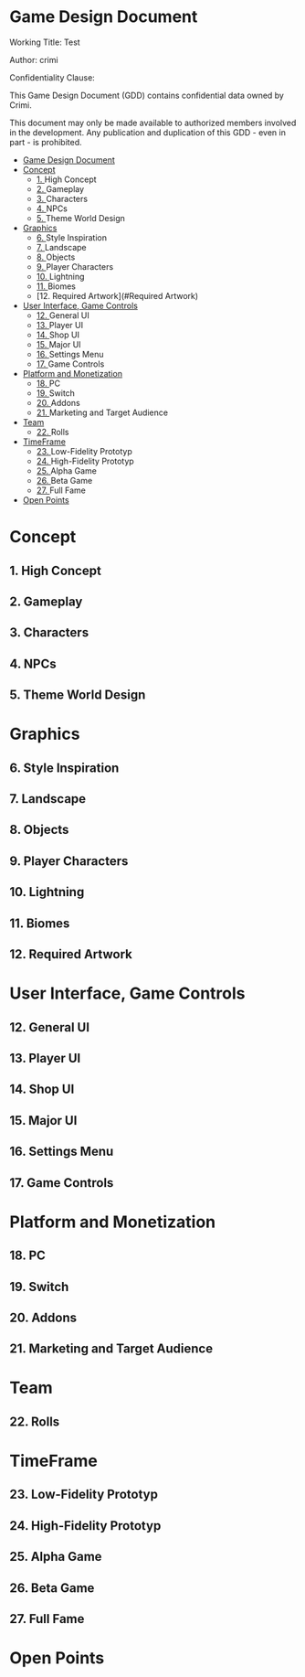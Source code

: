 # <!-- /vscode-markdown-toc -->Game Design Document

Working Title: Test

Author: crimi

Confidentiality Clause:

This Game Design Document (GDD) contains confidential data owned by Crimi.

This document may only be made available to authorized members involved in the development. Any publication and duplication of this GDD - even in part - is prohibited.

- [Game Design Document](#game-design-document)
- [Concept](#concept)
  - [1. <a name='HighConcept'></a>High Concept](#HighConcept)
  - [2. <a name='Gameplay'></a>Gameplay](#Gameplay)
  - [3. <a name='Characters'></a>Characters](#Characters)
  - [4. <a name='NPCs'></a>NPCs](#NPCs)
  - [5. <a name='ThemeWorldDesign'></a>Theme World Design](#ThemeWorldDesign)
- [Graphics](#graphics)
  - [6. <a name='StyleInspiration'></a>Style Inspiration](#StyleInspiration)
  - [7. <a name='Landscape'></a>Landscape](#Landscape)
  - [8. <a name='Objects'></a>Objects](#Objects)
  - [9. <a name='PlayerCharacters'></a>Player Characters](#PlayerCharacter)
  - [10. <a name='Lightning'></a>Lightning](#Lightning')
  - [11. <a name='Biomes'></a>Biomes](#Biomes)
  - [12. <a name='Required Artwork'></a>Required Artwork](#Required Artwork)
- [User Interface, Game Controls](#user-interface-game-controls)
  - [12. <a name='GeneralUI'></a>General UI](#GeneralUI)
  - [13. <a name='PlayerUI'></a>Player UI](#PlayerUI)
  - [14. <a name='ShopUI'></a>Shop UI](#ShopUI)
  - [15. <a name='MajorUI'></a>Major UI](#MajorUI)
  - [16. <a name='SettingsMenu'></a>Settings Menu](#SettingsMenu)
  - [17. <a name='GameControls'></a>Game Controls](#GameControls)
- [Platform and Monetization](#platform-and-monetization)
  - [18. <a name='PC'></a>PC](#PC)
  - [19. <a name='Switch'></a>Switch](#Switch)
  - [20. <a name='Addons'></a>Addons](#Addons)
  - [21. <a name='MarketingandTargetAudience'></a>Marketing and Target Audience](#MarketingandTargetAudience)
- [Team](#team)
  - [22. <a name='Rolls'></a>Rolls](#Rolls)
- [TimeFrame](#timeframe)
  - [23. <a name='Low-FidelityPrototyp'></a>Low-Fidelity Prototyp](#Low-FidelityPrototyp)
  - [24. <a name='High-FidelityPrototyp'></a>High-Fidelity Prototyp](#High-FidelityPrototyp)
  - [25. <a name='AlphaGame'></a>Alpha Game](#AlphaGame)
  - [26. <a name='BetaGame'></a>Beta Game](#BetaGame)
  - [27. <a name='FullFame'></a>Full Fame](#FullFame)
- [Open Points](#open-points)

# Concept

## 1. <a name='HighConcept'></a>High Concept

## 2. <a name='Gameplay'></a>Gameplay

## 3. <a name='Characters'></a>Characters

## 4. <a name='NPCs'></a>NPCs

## 5. <a name='ThemeWorldDesign'></a>Theme World Design

# Graphics

## 6. <a name='StyleInspiration'></a>Style Inspiration

## 7. <a name='Landscape'></a>Landscape

## 8. <a name='Objects'></a>Objects

## 9. <a name='PlayerCharacters'></a>Player Characters

## 10. <a name='Lightning'></a>Lightning

## 11. <a name='Biomes'></a>Biomes

## 12. <a name='Required Artwork'></a>Required Artwork

# User Interface, Game Controls

## 12. <a name='GeneralUI'></a>General UI

## 13. <a name='PlayerUI'></a>Player UI

## 14. <a name='ShopUI'></a>Shop UI

## 15. <a name='MajorUI'></a>Major UI

## 16. <a name='SettingsMenu'></a>Settings Menu

## 17. <a name='GameControls'></a>Game Controls

# Platform and Monetization

## 18. <a name='PC'></a>PC

## 19. <a name='Switch'></a>Switch

## 20. <a name='Addons'></a>Addons

## 21. <a name='MarketingandTargetAudience'></a>Marketing and Target Audience

# Team

## 22. <a name='Rolls'></a>Rolls

# TimeFrame

## 23. <a name='Low-FidelityPrototyp'></a>Low-Fidelity Prototyp

## 24. <a name='High-FidelityPrototyp'></a>High-Fidelity Prototyp

## 25. <a name='AlphaGame'></a>Alpha Game

## 26. <a name='BetaGame'></a>Beta Game

## 27. <a name='FullFame'></a>Full Fame

# Open Points
